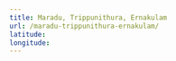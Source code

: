 ```yaml
---
title: Maradu, Trippunithura, Ernakulam
url: /maradu-trippunithura-ernakulam/
latitude: 
longitude: 
---
```

